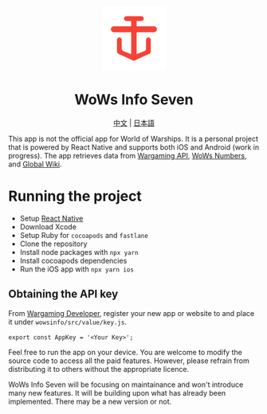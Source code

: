 <div align="center">
<img src="https://raw.githubusercontent.com/wowsinfo/react-native-app/master/wowsinfo/ios/wowsinfo/support/Assets.xcassets/AppIcon.appiconset/AppIcon.png" width="128px" height="128px" />
<h1>WoWs Info Seven</h1>

[中文](https://github.com/wowsinfo/react-native-app/blob/master/res/README.zh.md) | [日本語](https://github.com/wowsinfo/react-native-app/blob/master/res/README.ja.md)

</div>

This app is not the official app for World of Warships. It is a personal project that is powered by React Native and supports both iOS and Android (work in progress). The app retrieves data from [Wargaming API](https://developers.wargaming.net), [WoWs Numbers](http://wows-numbers.com), and [Global Wiki](https://wiki.wargaming.net/en/World_of_Warships).

# Running the project
- Setup [React Native](https://reactnative.dev/docs/environment-setup?guide=native)
- Download Xcode
- Setup Ruby for `cocoapods` and `fastlane`
- Clone the repository
- Install node packages with `npx yarn`
- Install cocoapods dependencies
- Run the iOS app with `npx yarn ios`

## Obtaining the API key
From [Wargaming Developer](https://developers.wargaming.net/), register your new app or website to and place it under `wowsinfo/src/value/key.js`.
```
export const AppKey = '<Your Key>';
```

Feel free to run the app on your device. You are welcome to modify the source code to access all the paid features. However, please refrain from distributing it to others without the appropriate licence.

WoWs Info Seven will be focusing on maintainance and won't introduce many new features. It will be building upon what has already been implemented. There may be a new version or not. 